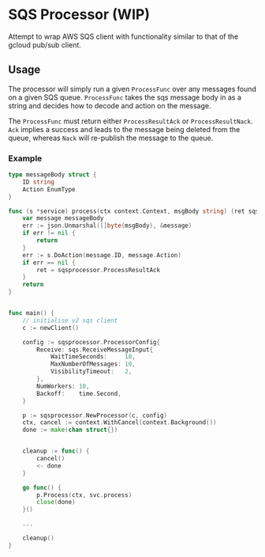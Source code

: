 # SQS Processor (WIP)


Attempt to wrap AWS SQS client with functionality similar to that of the gcloud pub/sub client.

## Usage 

The processor will simply run a given `ProcessFunc` over any messages found on a given SQS queue. `ProcessFunc` takes the sqs message body in as a string and decides how to decode and action on the message.

The `ProcessFunc` must return either `ProcessResultAck` or `ProcessResultNack`. `Ack` implies a success and leads to the message being deleted from the queue, whereas `Nack` will re-publish the message to the queue. 

### Example 

```go
type messageBody struct {
    ID string
    Action EnumType
}

func (s *service) process(ctx context.Context, msgBody string) (ret sqsprocessor.ProcessResult) {
    var message messageBody
    err := json.Unmarshal([]byte(msgBody), &message)
    if err != nil {
        return
    }
    err := s.DoAction(message.ID, message.Action)
    if err == nil {
        ret = sqsprocessor.ProcessResultAck
    }
    return
}


func main() {
    // initialise v2 sqs client
    c := newClient() 

	config := sqsprocessor.ProcessorConfig{
		Receive: sqs.ReceiveMessageInput{
			WaitTimeSeconds:     10,
			MaxNumberOfMessages: 10,
			VisibilityTimeout:   2,
		},
		NumWorkers: 10,
		Backoff:    time.Second,
	}

	p := sqsprocessor.NewProcessor(c, config)
	ctx, cancel := context.WithCancel(context.Background())
	done := make(chan struct{})


    cleanup := func() {
        cancel()
        <- done
    }

	go func() {
		p.Process(ctx, svc.process)
		close(done)
	}()

    ...

    cleanup()
}
```